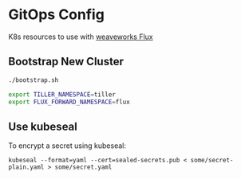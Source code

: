 # GitOps Config
K8s resources to use with [weaveworks Flux](https://github.com/weaveworks/flux)


## Bootstrap New Cluster
```bash
./bootstrap.sh

export TILLER_NAMESPACE=tiller
export FLUX_FORWARD_NAMESPACE=flux
```

## Use kubeseal
To encrypt a secret using kubeseal:
```
kubeseal --format=yaml --cert=sealed-secrets.pub < some/secret-plain.yaml > some/secret.yaml
```
